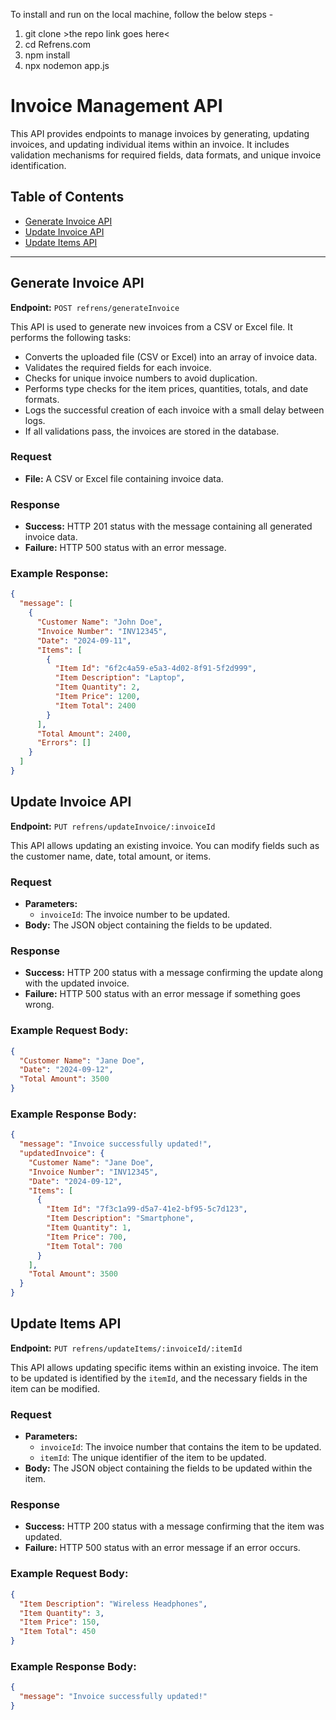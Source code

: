 To install and run on the local machine, follow the below steps - 

1. git clone >the repo link goes here<
2. cd Refrens.com
3. npm install
4. npx nodemon app.js




# Invoice Management API

This API provides endpoints to manage invoices by generating, updating invoices, and updating individual items within an invoice. It includes validation mechanisms for required fields, data formats, and unique invoice identification.

## Table of Contents

- [Generate Invoice API](#generate-invoice-api)
- [Update Invoice API](#update-invoice-api)
- [Update Items API](#update-items-api)

---

## Generate Invoice API

**Endpoint:** `POST refrens/generateInvoice`

This API is used to generate new invoices from a CSV or Excel file. It performs the following tasks:

- Converts the uploaded file (CSV or Excel) into an array of invoice data.
- Validates the required fields for each invoice.
- Checks for unique invoice numbers to avoid duplication.
- Performs type checks for the item prices, quantities, totals, and date formats.
- Logs the successful creation of each invoice with a small delay between logs.
- If all validations pass, the invoices are stored in the database.

### Request
- **File:** A CSV or Excel file containing invoice data.
  
### Response
- **Success:** HTTP 201 status with the message containing all generated invoice data.
- **Failure:** HTTP 500 status with an error message.

### Example Response:
```json
{
  "message": [
    {
      "Customer Name": "John Doe",
      "Invoice Number": "INV12345",
      "Date": "2024-09-11",
      "Items": [
        {
          "Item Id": "6f2c4a59-e5a3-4d02-8f91-5f2d999",
          "Item Description": "Laptop",
          "Item Quantity": 2,
          "Item Price": 1200,
          "Item Total": 2400
        }
      ],
      "Total Amount": 2400,
      "Errors": []
    }
  ]
}
```


## Update Invoice API

**Endpoint:** `PUT refrens/updateInvoice/:invoiceId`

This API allows updating an existing invoice. You can modify fields such as the customer name, date, total amount, or items.

### Request
- **Parameters:**
  - `invoiceId`: The invoice number to be updated.
- **Body:** The JSON object containing the fields to be updated.

### Response
- **Success:** HTTP 200 status with a message confirming the update along with the updated invoice.
- **Failure:** HTTP 500 status with an error message if something goes wrong.

### Example Request Body:
```json
{
  "Customer Name": "Jane Doe",
  "Date": "2024-09-12",
  "Total Amount": 3500
}
```

### Example Response Body:
```json
{
  "message": "Invoice successfully updated!",
  "updatedInvoice": {
    "Customer Name": "Jane Doe",
    "Invoice Number": "INV12345",
    "Date": "2024-09-12",
    "Items": [
      {
        "Item Id": "7f3c1a99-d5a7-41e2-bf95-5c7d123",
        "Item Description": "Smartphone",
        "Item Quantity": 1,
        "Item Price": 700,
        "Item Total": 700
      }
    ],
    "Total Amount": 3500
  }
}
```



## Update Items API

**Endpoint:** `PUT refrens/updateItems/:invoiceId/:itemId`

This API allows updating specific items within an existing invoice. The item to be updated is identified by the `itemId`, and the necessary fields in the item can be modified.

### Request
- **Parameters:**
  - `invoiceId`: The invoice number that contains the item to be updated.
  - `itemId`: The unique identifier of the item to be updated.
- **Body:** The JSON object containing the fields to be updated within the item.

### Response
- **Success:** HTTP 200 status with a message confirming that the item was updated.
- **Failure:** HTTP 500 status with an error message if an error occurs.

### Example Request Body:
```json
{
  "Item Description": "Wireless Headphones",
  "Item Quantity": 3,
  "Item Price": 150,
  "Item Total": 450
}
```

### Example Response Body:
``` json
{
  "message": "Invoice successfully updated!"
}
```
